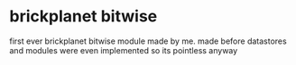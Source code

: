 # brickplanet bitwise
 first ever brickplanet bitwise module made by me. made before datastores and modules were even implemented so its pointless anyway
